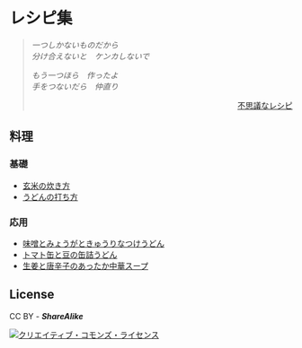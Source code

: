 # レシピ集

> _一つしかないものだから_  
> _分け合えないと　ケンカしないで_
> 
> _もう一つほら　作ったよ_  
> _手をつないだら　仲直り_
> 
> <div style="text-align: right;"><a href="https://www.youtube.com/watch?v=62wTvTWUHRM">不思議なレシピ</a></div>

## 料理

### 基礎

 - [玄米の炊き方](玄米の炊き方.md)
 - [うどんの打ち方](うどんの打ち方.md)

### 応用

 - [味噌とみょうがときゅうりなつけうどん](味噌とみょうがときゅうりなつけうどん.md)
 - [トマト缶と豆の缶詰うどん](トマト缶と豆の缶詰うどん.md)
 - [生姜と唐辛子のあったか中華スープ](生姜と唐辛子のあったか中華スープ.md)

## License

CC BY - _**ShareAlike**_

<a rel="license" href="http://creativecommons.org/licenses/by-sa/4.0/"><img alt="クリエイティブ・コモンズ・ライセンス" style="border-width:0" src="https://i.creativecommons.org/l/by-sa/4.0/88x31.png" /></a>
